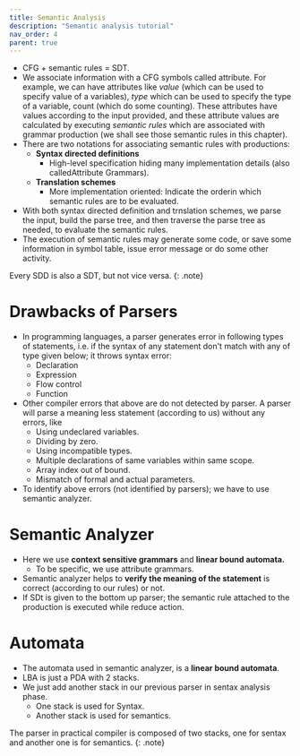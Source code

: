 ```yaml
---
title: Semantic Analysis
description: "Semantic analysis tutorial"
nav_order: 4
parent: true
---
```


- CFG + semantic rules = SDT.
- We associate information with a CFG symbols called attribute. For example, we can have attributes like *value* (which can be used to specify value of a variables), *type* which can be used to specify the type of a variable, count (which do some counting). These attributes have values according to the input provided, and these attribute values are calculated by executing *semantic rules* which are associated with grammar production (we shall see those semantic rules in this chapter).
- There are two notations for associating semantic rules with productions:
    - **Syntax directed definitions**
        - High-level specification hiding many implementation details (also calledAttribute Grammars).
    - **Translation schemes**
        - More implementation oriented: Indicate the orderin which semantic rules are to be evaluated.
- With both syntax directed definition and trnslation schemes, we parse the input, build the parse tree, and then traverse the parse tree as needed, to evaluate the semantic rules.
- The execution of semantic rules may generate some code, or save some information in symbol table, issue error message or do some other activity.

Every SDD is also a SDT, but not vice versa.
{: .note}

# Drawbacks of Parsers

- In programming languages, a parser generates error in following types of statements, i.e. if the syntax of any statement don't match with any of type given below; it throws syntax error:
    - Declaration 
    - Expression
    - Flow control
    - Function
- Other compiler errors that above are do not detected by parser. A parser will parse a meaning less statement (according to us) without any errors, like
    - Using undeclared variables.
    - Dividing by zero.
    - Using incompatible types.
    - Multiple declarations of same variables within same scope.
    - Array index out of bound.
    - Mismatch of formal and actual parameters.
- To identify above errors (not identified by parsers); we have to use semantic analyzer.

# Semantic Analyzer

- Here we use **context sensitive grammars** and **linear bound automata.**
    - To be specific, we use attribute grammars.
- Semantic analyzer helps to **verify the meaning of the statement** is correct (according to our rules) or not.
- If SDt is given to the bottom up parser; the semantic rule attached to the production is executed while reduce action.


# Automata

- The automata used in semantic analyzer, is a **linear bound automata**.
- LBA is just a PDA with 2 stacks.
- We just add another stack in our previous parser in sentax analysis phase.
    - One stack is used for Syntax.
    - Another stack is used for semantics.

The parser in practical compiler is composed of two stacks, one for sentax and another one is for semantics.
{: .note}

